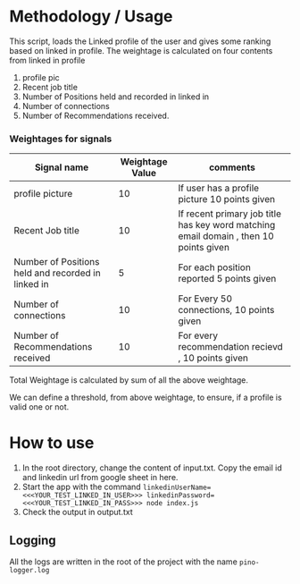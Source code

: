 


# Methodology / Usage
This script, loads the Linked profile of the user and gives some ranking based on linked in profile.
The weightage is calculated on four contents from linked in profile
1. profile pic
2. Recent job title
3. Number of Positions held and recorded in linked in
4. Number of connections
5. Number of Recommendations received.

### Weightages for signals

| Signal name | Weightage Value | comments |
| - | - | - |
| profile picture | 10 | If user has a profile picture 10 points given |
| Recent Job title | 10  | If recent primary job title has key word matching email domain , then 10 points given |
| Number of Positions held and recorded in linked in | 5 | For each position reported 5 points given |
| Number of connections | 10  |  For Every 50 connections, 10 points given |
| Number of Recommendations received | 10 | For every recommendation recievd , 10 points given |

Total Weightage is calculated by sum of all the above weightage.

We can define a threshold, from above weightage, to ensure, if a profile is valid one or not.



# How to use
1. In the root directory, change the content of input.txt. Copy the email id and linkedin url from google sheet in here.
2. Start the app with the command
``` linkedinUserName=<<<YOUR_TEST_LINKED_IN_USER>>> linkedinPassword=<<<YOUR_TEST_LINKED_IN_PASS>>> node index.js ```
3. Check the output in output.txt


##  Logging

All the logs are written in the root of the project with the name `pino-logger.log`